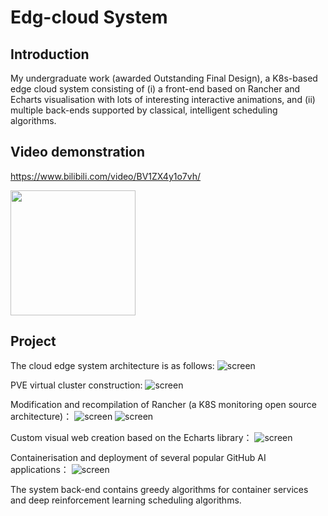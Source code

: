 # Edg-cloud System

## Introduction
My undergraduate work (awarded Outstanding Final Design), a K8s-based edge cloud system consisting of (i) a front-end based on Rancher and Echarts visualisation with lots of interesting interactive animations, and (ii) multiple back-ends supported by classical, intelligent scheduling algorithms.

## Video demonstration
https://www.bilibili.com/video/BV1ZX4y1o7vh/

<!-- ![screen](https://github.com/fwyc0573/EdgeCloudSystem/blob/main/customizedWeb/fig/fig.png) -->
<img src="https://github.com/fwyc0573/EdgeCloudSystem/blob/main/customizedWeb/fig/fig.png" width="200" height="200"/><br/>
<!-- ![screen](https://github.com/fwyc0573/EdgeCloudSystem/blob/main/customizedWeb/fig/fig1.png) -->

## Project

The cloud edge system architecture is as follows:
![screen](https://github.com/fwyc0573/EdgeCloudSystem/blob/main/customizedWeb/fig/fig7.png)

PVE virtual cluster construction:
![screen](https://github.com/fwyc0573/EdgeCloudSystem/blob/main/customizedWeb/fig/fi5.png)

Modification and recompilation of Rancher (a K8S monitoring open source architecture)：
![screen](https://github.com/fwyc0573/EdgeCloudSystem/blob/main/customizedWeb/fig/fig2.png)
![screen](https://github.com/fwyc0573/EdgeCloudSystem/blob/main/customizedWeb/fig/fig4.png)

Custom visual web creation based on the Echarts library：
![screen](https://github.com/fwyc0573/EdgeCloudSystem/blob/main/customizedWeb/fig/fig6.png)

Containerisation and deployment of several popular GitHub AI applications：
![screen](https://github.com/fwyc0573/EdgeCloudSystem/blob/main/customizedWeb/fig/fig3.png)

The system back-end contains greedy algorithms for container services and deep reinforcement learning scheduling algorithms.
